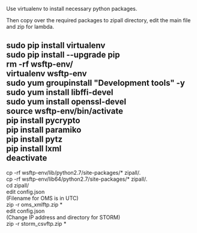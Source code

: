 Use virtualenv to install necessary python packages.  

Then copy over the required packages to zipall directory, edit the main file and zip for lambda.  

sudo pip install virtualenv  
sudo pip install --upgrade pip  
rm -rf wsftp-env/  
virtualenv wsftp-env  
sudo yum groupinstall "Development tools" -y  
sudo yum install libffi-devel  
sudo yum install openssl-devel  
source wsftp-env/bin/activate  
pip install pycrypto  
pip install paramiko  
pip install pytz  
pip install lxml  
deactivate  
--  
cp -rf wsftp-env/lib/python2.7/site-packages/* zipall/.  
cp -rf wsftp-env/lib64/python2.7/site-packages/* zipall/.  
cd zipall/  
edit config.json  
(Filename for OMS is in UTC)  
zip -r oms_xmlftp.zip *  
edit config.json  
(Change IP address and directory for STORM)  
zip -r storm_csvftp.zip *  

